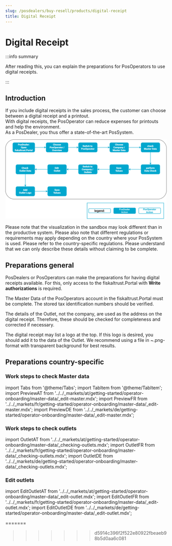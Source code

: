 ```yaml
---
slug: /posdealers/buy-resell/products/digital-receipt
title: Digital Receipt
---
```


# Digital Receipt

:::info summary

After reading this, you can explain the preparations for PosOperators to use digital receipts.

:::

## Introduction

If you include digital receipts in the sales process, the customer can choose between a digital receipt and a printout.  
With digital receipts, the PosOperator can reduce expenses for printouts and help the environment.  
As a PosDealer, you thus offer a state-of-the-art PosSystem.  


![receipt-chaining](../images/buy_resell-digital-receipt.png)

Please note that the visualization in the sandbox may look different than in the productive system.
Please also note that different regulations or requirements may apply depending on the country where your PosSystem is used. Please refer to the country-specific regulations. Please understand that we can only describe these details without claiming to be complete.

## Preparations general

PosDealers or PosOperators can make the preparations for having digital receipts available. For this, only access to the fiskaltrust.Portal with **Write authorizations** is required.  

The Master Data of the PosOperators account in the fiskaltrust.Portal must be complete. The stored tax identification numbers should be verified.  

The details of the Outlet, not the company, are used as the address on the digital receipt. Therefore, these should be checked for completeness and corrected if necessary.  

The digital receipt may list a logo at the top. If this logo is desired, you should add it to the data of the Outlet. 
We recommend using a file in ~.png-format with transparent background for best results. 

## Preparations country-specific

### Work steps to check Master data

import Tabs from '@theme/Tabs';
import TabItem from '@theme/TabItem';
import PreviewAT from '../../_markets/at/getting-started/operator-onboarding/master-data/_edit-master.mdx';
import PreviewFR from '../../_markets/fr/getting-started/operator-onboarding/master-data/_edit-master.mdx';
import PreviewDE from '../../_markets/de/getting-started/operator-onboarding/master-data/_edit-master.mdx';

<Tabs groupId="market">

  <TabItem value="AT" label="Austria">
    <PreviewAT />
  </TabItem>

  <TabItem value="FR" label="France">
    <PreviewFR />
  </TabItem>

  <TabItem value="DE" label="Germany">
    <PreviewDE />
  </TabItem>

</Tabs>

### Work steps to check outlets

import OutletAT from '../../_markets/at/getting-started/operator-onboarding/master-data/_checking-outlets.mdx';
import OutletFR from '../../_markets/fr/getting-started/operator-onboarding/master-data/_checking-outlets.mdx';
import OutletDE from '../../_markets/de/getting-started/operator-onboarding/master-data/_checking-outlets.mdx';

<Tabs groupId="market">

  <TabItem value="AT" label="Austria">
    <OutletAT />
  </TabItem>

  <TabItem value="FR" label="France">
    <OutletFR />
  </TabItem>

  <TabItem value="DE" label="Germany">
    <OutletDE />
  </TabItem>

</Tabs>

### Edit outlets

import EditOutletAT from '../../_markets/at/getting-started/operator-onboarding/master-data/_edit-outlet.mdx';
import EditOutletFR from '../../_markets/fr/getting-started/operator-onboarding/master-data/_edit-outlet.mdx';
import EditOutletDE from '../../_markets/de/getting-started/operator-onboarding/master-data/_edit-outlet.mdx';

<Tabs groupId="market">

  <TabItem value="AT" label="Austria">
    <EditOutletAT />
  </TabItem>

  <TabItem value="FR" label="France">
    <EditOutletFR />
  </TabItem>

  <TabItem value="DE" label="Germany">
    <EditOutletDE />
  </TabItem>

</Tabs>

<!-- 
import Tabs from '@theme/Tabs';
import TabItem from '@theme/TabItem';
import DigitalReceiptAT from '../../_markets/at/buy-resell/products/_digital-receipt.mdx';
import DigitalReceiptFR from '../../_markets/fr/buy-resell/products/_digital-receipt.mdx';
import DigitalReceiptDE from '../../_markets/de/buy-resell/products/_digital-receipt.mdx';

<Tabs groupId="market">

  <TabItem value="AT" label="Austria">
    <DigitalReceiptAT />
  </TabItem>

  <TabItem value="FR" label="France">
    <DigitalReceiptFR />
  </TabItem>

  <TabItem value="DE" label="Germany">
    <DigitalReceiptDE />
  </TabItem>

<<<<<<< HEAD
</Tabs> -->
=======
</Tabs>
>>>>>>> d5914c396f2f522e80922fbeaeb98b5d0aa6c081
